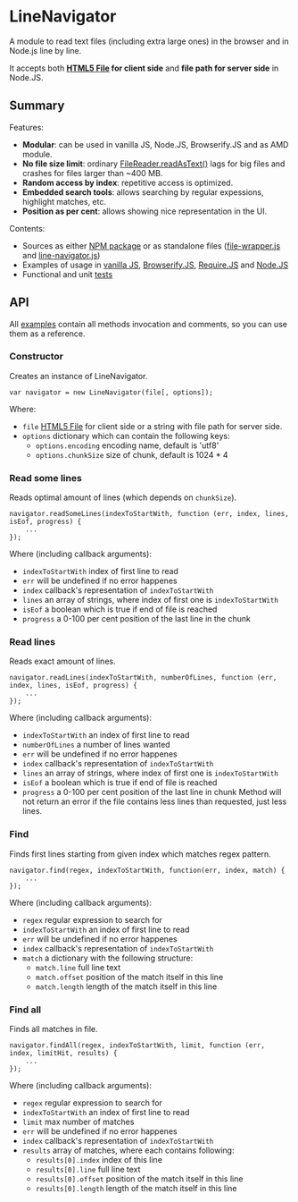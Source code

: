 # LineNavigator
A module to read text files (including extra large ones) in the browser and in Node.js line by line.

It accepts both **[HTML5 File](https://developer.mozilla.org/en-US/docs/Using_files_from_web_applications) for client side** and **file path for server side** in Node.JS.

## Summary
Features:
- **Modular**: can be used in vanilla JS, Node.JS, Browserify.JS and as AMD module.
- **No file size limit**: ordinary [FileReader.readAsText()](https://developer.mozilla.org/en-US/docs/Web/API/FileReader.readAsText) lags for big files and crashes for files larger than ~400 MB.
- **Random access by index**: repetitive access is optimized.
- **Embedded search tools**: allows searching by regular expessions, highlight matches, etc.
- **Position as per cent**: allows showing nice representation in the UI.

Contents:
- Sources as either [NPM package](https://www.npmjs.com/package/line-navigator) or as standalone files ([file-wrapper.js](https://github.com/anpur/client-line-navigator/blob/master/file-wrapper.js) and [line-navigator.js](https://github.com/anpur/client-line-navigator/blob/master/line-navigator.js))
- Examples of usage in [vanilla JS](https://github.com/anpur/client-line-navigator/tree/master/examples/client-vanilla), [Browserify.JS](https://github.com/anpur/client-line-navigator/tree/master/examples/client-browserify), [Require.JS](https://github.com/anpur/client-line-navigator/tree/master/examples/client-amd-require-js) and [Node.JS](https://github.com/anpur/client-line-navigator/tree/master/examples/server-node)
- Functional and unit [tests](https://github.com/anpur/client-line-navigator/tree/master/tests)

## API
All [examples](https://github.com/anpur/client-line-navigator/tree/master/examples) contain all methods invocation and comments, so you can use them as a reference.

### Constructor
Creates an instance of LineNavigator.
```
var navigator = new LineNavigator(file[, options]);
```
Where:
- `file` [HTML5 File](https://developer.mozilla.org/en-US/docs/Using_files_from_web_applications) for client side or a string with file path for server side.
- `options` dictionary which can contain the following keys:
    - `options.encoding` encoding name, default is 'utf8'
	- `options.chunkSize` size of chunk, default is 1024 * 4

### Read some lines
Reads optimal amount of lines (which depends on `chunkSize`). 
```
navigator.readSomeLines(indexToStartWith, function (err, index, lines, isEof, progress) {
	...
});
```
Where (including callback arguments):
- `indexToStartWith` index of first line to read
- `err` will be undefined if no error happenes
- `index` callback's representation of `indexToStartWith`
- `lines` an array of strings, where index of first one is `indexToStartWith`
- `isEof` a boolean which is true if end of file is reached
- `progress` a 0-100 per cent position of the last line in the chunk  

### Read lines
Reads exact amount of lines.
```
navigator.readLines(indexToStartWith, numberOfLines, function (err, index, lines, isEof, progress) {
	...
});
```
Where (including callback arguments):
- `indexToStartWith` an index of first line to read
- `numberOfLines` a number of lines wanted
- `err` will be undefined if no error happenes
- `index` callback's representation of `indexToStartWith`
- `lines` an array of strings, where index of first one is `indexToStartWith`
- `isEof` a boolean which is true if end of file is reached
- `progress` a 0-100 per cent position of the last line in chunk
Method will not return an error if the file contains less lines than requested, just less lines.

### Find
Finds first lines starting from given index which matches regex pattern.
```
navigator.find(regex, indexToStartWith, function(err, index, match) {
	...
});
```
Where (including callback arguments):
- `regex` regular expression to search for
- `indexToStartWith` an index of first line to read
- `err` will be undefined if no error happenes
- `index` callback's representation of `indexToStartWith`
- `match` a dictionary with the following structure:
    - `match.line` full line text
	- `match.offset` position of the match itself in this line
	- `match.length` length of the match itself in this line

### Find all
Finds all matches in file.
```
navigator.findAll(regex, indexToStartWith, limit, function (err, index, limitHit, results) {
	...
});
```
Where (including callback arguments):
- `regex` regular expression to search for
- `indexToStartWith` an index of first line to read
- `limit` max number of matches
- `err` will be undefined if no error happenes
- `index` callback's representation of `indexToStartWith`
- `results` array of matches, where each contains following:
    - `results[0].index` index of this line
	- `results[0].line` full line text
	- `results[0].offset` position of the match itself in this line
	- `results[0].length` length of the match itself in this line